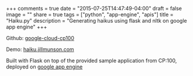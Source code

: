 +++
comments = true
date = "2015-07-25T14:47:49-04:00"
draft = false
image = ""
share = true
tags = ["python", "app-engine", "apis"]
title = "Haiku.py"
description = "Generating haikus using flask and nltk on google app engine"
+++

Github: [google-cloud-cp100](https://github.com/Jaemu/google-cloud-cp100)


Demo: [haiku.jillmunson.com](http://haiku.jillmunson.com/haiku/you)


Built with Flask on top of the provided sample application from CP:100, deployed on [google app engine](https://cloud.google.com/appengine/docs)



